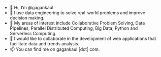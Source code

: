 - 👋 Hi, I’m @gagankaul
- 👀 I use data engineering to solve real-world problems and improve decision making.
- 🌱 My areas of interest include Collaborative Problem Solving, Data Pipelines, Parallel Distributed Computing, Big Data, Python and Serverless Computing.
- 💞️ I would like to collaborate in the development of web applications that facilitate data and trends analysis.
- 📫 You can find me on gagankaul [dot] com.

<!---
gagankaul/gagankaul is a ✨ special ✨ repository because its `README.md` (this file) appears on your GitHub profile.
You can click the Preview link to take a look at your changes.
--->

